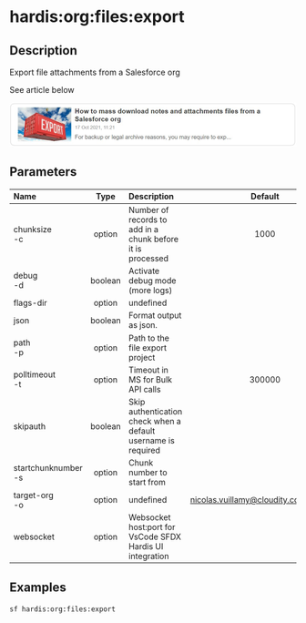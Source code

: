 <!-- This file has been generated with command 'sf hardis:doc:plugin:generate'. Please do not update it manually or it may be overwritten -->
# hardis:org:files:export

## Description

Export file attachments from a Salesforce org

See article below

[![How to mass download notes and attachments files from a Salesforce org](https://github.com/hardisgroupcom/sfdx-hardis/raw/main/docs/assets/images/article-mass-download.jpg)](https://nicolas.vuillamy.fr/how-to-mass-download-notes-and-attachments-files-from-a-salesforce-org-83a028824afd)


## Parameters

| Name                    |  Type   | Description                                                   |                 Default                  | Required | Options |
|:------------------------|:-------:|:--------------------------------------------------------------|:----------------------------------------:|:--------:|:-------:|
| chunksize<br/>-c        | option  | Number of records to add in a chunk before it is processed    |                   1000                   |          |         |
| debug<br/>-d            | boolean | Activate debug mode (more logs)                               |                                          |          |         |
| flags-dir               | option  | undefined                                                     |                                          |          |         |
| json                    | boolean | Format output as json.                                        |                                          |          |         |
| path<br/>-p             | option  | Path to the file export project                               |                                          |          |         |
| polltimeout<br/>-t      | option  | Timeout in MS for Bulk API calls                              |                  300000                  |          |         |
| skipauth                | boolean | Skip authentication check when a default username is required |                                          |          |         |
| startchunknumber<br/>-s | option  | Chunk number to start from                                    |                                          |          |         |
| target-org<br/>-o       | option  | undefined                                                     | <nicolas.vuillamy@cloudity.com.playnico> |          |         |
| websocket               | option  | Websocket host:port for VsCode SFDX Hardis UI integration     |                                          |          |         |

## Examples

```shell
sf hardis:org:files:export
```


